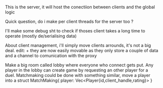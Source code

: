 This is the server, it will host the conectiion between clients and the global logic

Quick question, do i make per client threads for the server too ?

I'll make some debug sht to check if thoses client takes a long time to operate (mostly de/serialising data)

About client management, i'll simply move clients arrounds, it's not a big deal.
edit: + they are now easily movable as they only store a couple of data and a channel to comunication with the proxy

Make a big room called lobby where everyone who connect gets put.
Any player in the lobby can create game by requesting an other player for a duel.
Matchmaking could be done with something similar, move a player into a struct MatchMaking{
    player: Vec<Player{id,client_handle,rating}>
}